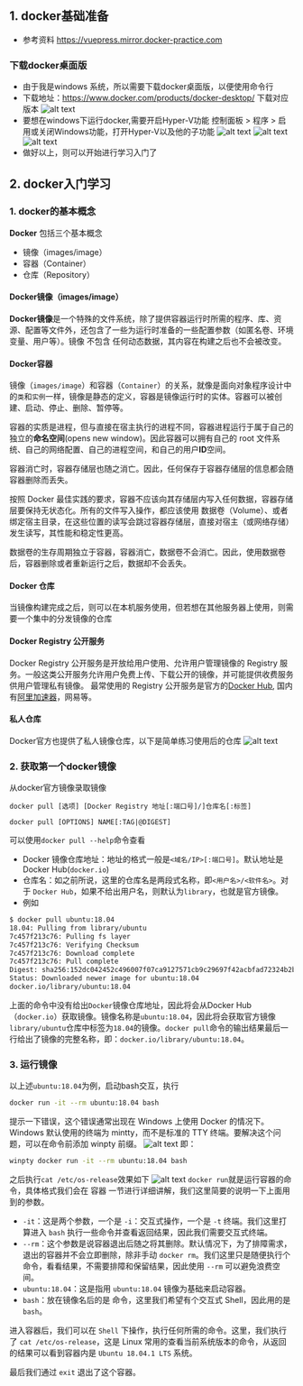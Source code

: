 ## 1. docker基础准备
- 参考资料 https://vuepress.mirror.docker-practice.com
### 下载docker桌面版
- 由于我是windows 系统，所以需要下载docker桌面版，以便使用命令行
- 下载地址：https://www.docker.com/products/docker-desktop/ 下载对应版本
  ![alt text](images/image.png)
- 要想在windows下运行docker,需要开启Hyper-V功能
  控制面板 > 程序 > 启用或关闭Windows功能，打开Hyper-V以及他的子功能
  ![alt text](images/image-1.png)
  ![alt text](images/image-2.png)
  ![alt text](images/image-3.png)
- 做好以上，则可以开始进行学习入门了

## 2. docker入门学习
### 1. docker的基本概念
**Docker** 包括三个基本概念
- 镜像（images/image）
- 容器（Container）
- 仓库（Repository）
#### Docker镜像（images/image）
  **Docker镜像**是一个特殊的文件系统，除了提供容器运行时所需的程序、库、资源、配置等文件外，还包含了一些为运行时准备的一些配置参数（如匿名卷、环境变量、用户等）。镜像 不包含 任何动态数据，其内容在构建之后也不会被改变。
#### Docker容器
镜像（```images/image```）和容器（```Container```）的关系，就像是面向对象程序设计中的```类```和```实例```一样，镜像是静态的定义，容器是镜像运行时的实体。容器可以被创建、启动、停止、删除、暂停等。

容器的实质是进程，但与直接在宿主执行的进程不同，容器进程运行于属于自己的独立的**命名空间**(opens new window)。因此容器可以拥有自己的 root 文件系统、自己的网络配置、自己的进程空间，和自己的用户**ID**空间。

容器消亡时，容器存储层也随之消亡。因此，任何保存于容器存储层的信息都会随容器删除而丢失。

按照 Docker 最佳实践的要求，容器不应该向其存储层内写入任何数据，容器存储层要保持无状态化。所有的文件写入操作，都应该使用 数据卷（Volume）、或者 绑定宿主目录，在这些位置的读写会跳过容器存储层，直接对宿主（或网络存储）发生读写，其性能和稳定性更高。

数据卷的生存周期独立于容器，容器消亡，数据卷不会消亡。因此，使用数据卷后，容器删除或者重新运行之后，数据却不会丢失。
#### Docker 仓库
当镜像构建完成之后，则可以在本机服务使用，但若想在其他服务器上使用，则需要一个集中的分发镜像的仓库
#### Docker Registry 公开服务
Docker Registry 公开服务是开放给用户使用、允许用户管理镜像的 Registry 服务。一般这类公开服务允许用户免费上传、下载公开的镜像，并可能提供收费服务供用户管理私有镜像。
最常使用的 Registry 公开服务是官方的[Docker Hub](https://hub.docker.com/), 国内有[阿里加速器](https://www.aliyun.com/product/acr?source=5176.11533457&userCode=8lx5zmtu)，网易等。
#### 私人仓库
Docker官方也提供了私人镜像仓库，以下是简单练习使用后的仓库
![alt text](images/image-4.png)
### 2. 获取第一个docker镜像
从docker官方镜像录取镜像
~~~
docker pull [选项] [Docker Registry 地址[:端口号]/]仓库名[:标签]

docker pull [OPTIONS] NAME[:TAG|@DIGEST]
~~~
可以使用```docker pull --help```命令查看
- Docker 镜像仓库地址：地址的格式一般是```<域名/IP>[:端口号]```。默认地址是 Docker Hub(```docker.io```)
- 仓库名：如之前所说，这里的仓库名是两段式名称，即```<用户名>/<软件名>```。对于 ```Docker Hub```，如果不给出用户名，则默认为```library```，也就是官方镜像。
- 例如
~~~sh
$ docker pull ubuntu:18.04
18.04: Pulling from library/ubuntu
7c457f213c76: Pulling fs layer
7c457f213c76: Verifying Checksum
7c457f213c76: Download complete
7c457f213c76: Pull complete
Digest: sha256:152dc042452c496007f07ca9127571cb9c29697f42acbfad72324b2bb2e43c98
Status: Downloaded newer image for ubuntu:18.04
docker.io/library/ubuntu:18.04
~~~
上面的命令中没有给出```Docker```镜像仓库地址，因此将会从Docker Hub（```docker.io```）获取镜像。镜像名称是```ubuntu:18.04```，因此将会获取官方镜像```library/ubuntu```仓库中标签为```18.04```的镜像。```docker pull```命令的输出结果最后一行给出了镜像的完整名称，即：```docker.io/library/ubuntu:18.04```。
### 3. 运行镜像
以上述```ubuntu:18.04```为例，启动bash交互，执行
~~~sh
docker run -it --rm ubuntu:18.04 bash
~~~
提示一下错误，这个错误通常出现在 Windows 上使用 Docker 的情况下。Windows 默认使用的终端为 mintty，而不是标准的 TTY 终端。要解决这个问题，可以在命令前添加 winpty 前缀。
![alt text](images/image-5.png)
即：
~~~sh
winpty docker run -it --rm ubuntu:18.04 bash
~~~
之后执行`cat /etc/os-release`效果如下
![alt text](images/image-6.png)
`docker run`就是运行容器的命令，具体格式我们会在 容器 一节进行详细讲解，我们这里简要的说明一下上面用到的参数。

- `-it`：这是两个参数，一个是 `-i`：交互式操作，一个是 `-t` 终端。我们这里打算进入 `bash` 执行一些命令并查看返回结果，因此我们需要交互式终端。
- `--rm`：这个参数是说容器退出后随之将其删除。默认情况下，为了排障需求，退出的容器并不会立即删除，除非手动 `docker rm`。我们这里只是随便执行个命令，看看结果，不需要排障和保留结果，因此使用 `--rm` 可以避免浪费空间。
- `ubuntu:18.04`：这是指用 `ubuntu:18.04` 镜像为基础来启动容器。
- `bash`：放在镜像名后的是 命令，这里我们希望有个交互式 Shell，因此用的是 `bash`。

进入容器后，我们可以在 `Shell` 下操作，执行任何所需的命令。这里，我们执行了 `cat /etc/os-release`，这是 Linux 常用的查看当前系统版本的命令，从返回的结果可以看到容器内是 `Ubuntu 18.04.1 LTS` 系统。

最后我们通过 `exit` 退出了这个容器。